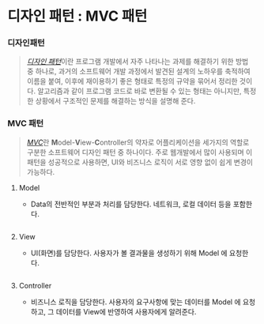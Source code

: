 디자인 패턴 : MVC 패턴
====================================================================

### 디자인패턴

> [_디자인 패턴_]()이란 프로그램 개발에서 자주 나타나는 과제를 해결하기 위한 방법 중 하나로, 과거의 소프트웨어 개발 과정에서 발견된 설계의 노하우를 축적하여 이름을 붙여, 이후에 재이용하기 좋은 형태로 특정의 규약을 묶어서 정리한 것이다. 알고리즘과 같이 프로그램 코드로 바로 변환될 수 있는 형태는 아니지만, 특정한 상황에서 구조적인 문제를 해결하는 방식을 설명해 준다.

### MVC 패턴

>[_MVC_]()란 **M**odel-**V**iew-**C**ontroller의 약자로 어플리케이션을 세가지의 역할로 구분한 소프트웨어 디자인 패턴 중 하나이다. 주로 웹개발에서 많이 사용되며 이 패턴을 성공적으로 사용하면, UI와 비즈니스 로직이 서로 영향 없이 쉽게 변경이 가능하다.

  1. Model

      - Data의 전반적인 부분과 처리를 담당한다. 네트워크, 로컬 데이터 등을 포함한다.

        ```java

        ```

  2. View

      - UI(화면)를 담당한다. 사용자가 볼 결과물을 생성하기 위해 Model 에 요청한다.

        ```java

        ```

  3. Controller

      - 비즈니스 로직을 담당한다. 사용자의 요구사항에 맞는 데이터를 Model 에 요청하고, 그 데이터를 View에 반영하여 사용자에게 알려준다.

        ```java

        ```
